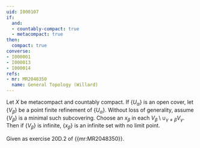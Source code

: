 ```yaml
---
uid: I000107
if:
  and:
  - countably-compact: true
  - metacompact: true
then:
  compact: true
converse:
- I000001
- I000013
- I000014
refs:
- mr: MR2048350
  name: General Topology (Willard)
---
```

Let $X$ be metacompact and countably compact. If $\{U_\alpha\}$ is an open cover, let $\{V_\beta\}$ be a point finite refinement of $\{U_\alpha\}$. Without loss of generality, assume $\{V_\beta\}$ is a minimal such subcovering. Choose an $x_\beta$ in each $V_\beta \setminus \cup_{\gamma \neq \beta} V_\gamma$. Then if $\{V_\beta\}$ is infinite, $\{x_\beta\}$ is an infinite set with no limit point.

Given as exercise 20D.2 of {{mr:MR2048350}}.
